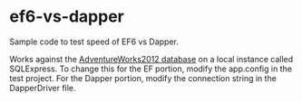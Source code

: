 ef6-vs-dapper
=============

Sample code to test speed of EF6 vs Dapper.

Works against the [AdventureWorks2012 database](http://msftdbprodsamples.codeplex.com/releases/view/55330) on a 
local instance called SQLExpress. To change this for the EF portion, modify the app.config in the test project.
For the Dapper portion, modify the connection string in the DapperDriver file.
